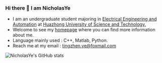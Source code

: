 <!-- ### Hi there 👋

**NicholasYe/NicholasYe** is a ✨ _special_ ✨ repository because its `README.md` (this file) appears on your GitHub profile.

Here are some ideas to get you started:

- 🔭 I’m currently working on ...
- 🌱 I’m currently learning ...
- 👯 I’m looking to collaborate on ...
- 🤔 I’m looking for help with ...
- 💬 Ask me about ...
- 📫 How to reach me: ...
- 😄 Pronouns: ...
- ⚡ Fun fact: ...
--> 

### Hi there 👋 I am NicholasYe

- I am an undergraduate student majoring in [Electrical Engineering and Automation](http://english.seee.hust.edu.cn/) at [Huazhong University of Science and Technology.](http://english.hust.edu.cn/)  
- Welcome to see my [homepage](https://nicholasye.github.io/) where you can find more information about me.
- Language mainly used : C++, Matlab, Python.
- Reach me at my email : [tingzhen.ye@foxmail.com](mailto:tingzhen.ye@foxmail.com)

![NicholasYe's GitHub stats](https://github-readme-stats.vercel.app/api?username=mfp0610)


<!-- &hide=javascript,html -->
